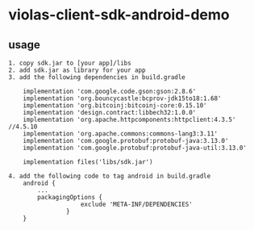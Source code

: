 # violas-client-sdk-android-demo

## usage
    1. copy sdk.jar to [your app]/libs
    2. add sdk.jar as library for your app
    3. add the following dependencies in build.gradle

        implementation 'com.google.code.gson:gson:2.8.6'
        implementation 'org.bouncycastle:bcprov-jdk15to18:1.68'
        implementation 'org.bitcoinj:bitcoinj-core:0.15.10'
        implementation 'design.contract:libbech32:1.0.0'
        implementation 'org.apache.httpcomponents:httpclient:4.3.5'    //4.5.10
        implementation 'org.apache.commons:commons-lang3:3.11'
        implementation 'com.google.protobuf:protobuf-java:3.13.0'
        implementation 'com.google.protobuf:protobuf-java-util:3.13.0'

        implementation files('libs/sdk.jar')

    4. add the following code to tag android in build.gradle
        android {
            ...
            packagingOptions {
                        exclude 'META-INF/DEPENDENCIES'
                    }
        }
